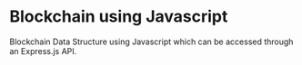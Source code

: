 # Blockchain using Javascript

Blockchain Data Structure using Javascript which can be accessed through an Express.js API.
